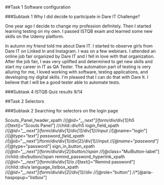##Task 1 Software configuration

###Subtask 1 Why I did decide to participate in Dare IT Challenge?

One year ago I decide to change my profession definitely. Then I started learning testing on my own. I passed ISTQB exam and learned some new skills
on the Udemy platform.

In autumn my friend told me about Dare IT. I started to observe girls from Dare IT on Linked In and Instagram. 
I was on a few webinars. I attended an online job fair organized by Dare IT and I fell in love with that organization. 
After the job fair, I was very uplifted and determined to get new skills and start my career in IT as QA Tester. 
The automation part of testing is very alluring for me, I loved working with software, testing applications, and developing my digital skills.
I'm pleased that I can do that with Dare It. I believe that I will be a good tester able to automate tests.
                                                                                   

###Subtask 4 ISTQB Quiz results
9/14

##Task 2 Selectors

###Subtask 2 Searching for selectors on the login page

Scouts_Panel_header_xpath
//*[@id="__next"]/form/div/div[1]/h5
//*[text()="Scouts Panel"]
//child::div/h5
login_field_xpath
//*[@id="__next"]/form/div/div[1]/div[1]/div[1]//input
//*[@name="login"]
//*[@type="text"]
password_field_xpath
//*[@id="__next"]/form/div/div[1]/div[2]/div[1]//input
//*[@name="password"]
//*[@type="password"]
sign_in_button_xpath
//*[@id="__next"]/form/div/div[2]/button//span
//*[@class="MuiButton-label"]
//child::div/button//span
remind_password_hyperlink_xpath
//*[@id="__next"]/form/div/div[1]/a
//*[text()="Remind password"]
//child::div/a
language_listbox_xpath
//*[@id="__next"]/form/div/div[2]/div[1]//div
//*[@role="button"]
//*[@aria-haspopup="listbox"]

